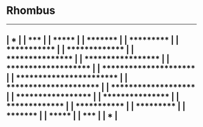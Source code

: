# Rhombus

 ---------------------------
 |            *            |
 |           ***           |
 |          *****          |
 |         *******         |
 |        *********        |
 |       ***********       |
 |      *************      |
 |     ***************     |
 |    *****************    |
 |   *******************   |
 |  *********************  |
 | *********************** |
 |  *********************  |
 |   *******************   |
 |    *****************    |
 |     ***************     |
 |      *************      |
 |       ***********       |
 |        *********        |
 |         *******         |
 |          *****          |
 |           ***           |
 |            *            |
 ---------------------------
